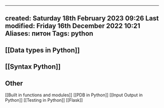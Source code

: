 
---
created: Saturday 18th February 2023 09:26
Last modified: Friday 16th December 2022 10:21
Aliases: питон
Tags: python
---

## [[Data types in Python]]
## [[Syntax Python]]

## Other
[[Built in functions and modules]]
[[PDB in Python]]
[[Input Output in Python]]
[[Testing in Python]]
[[Flask]]



